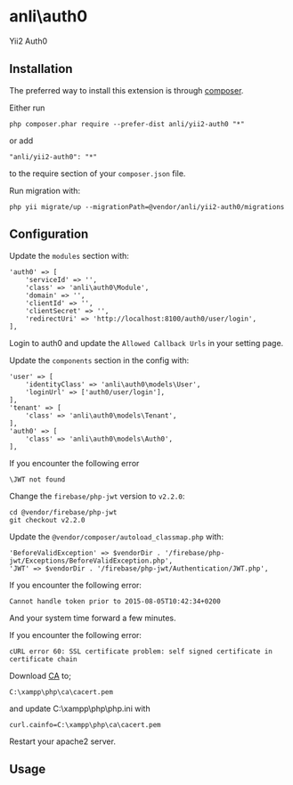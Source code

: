 anli\auth0
==========
Yii2 Auth0

Installation
------------

The preferred way to install this extension is through [composer](http://getcomposer.org/download/).

Either run

    php composer.phar require --prefer-dist anli/yii2-auth0 "*"

or add

    "anli/yii2-auth0": "*"

to the require section of your `composer.json` file.

Run migration with:

    php yii migrate/up --migrationPath=@vendor/anli/yii2-auth0/migrations

Configuration
-----

Update the `modules` section with:

    'auth0' => [
        'serviceId' => '',
        'class' => 'anli\auth0\Module',
        'domain' => '',
        'clientId' => '',
        'clientSecret' => '',
        'redirectUri' => 'http://localhost:8100/auth0/user/login',
    ],

Login to auth0 and update the `Allowed Callback Urls` in your setting page.

Update the `components` section in the config with:

    'user' => [
        'identityClass' => 'anli\auth0\models\User',
        'loginUrl' => ['auth0/user/login'],
    ],
    'tenant' => [
        'class' => 'anli\auth0\models\Tenant',
    ],
    'auth0' => [
        'class' => 'anli\auth0\models\Auth0',
    ],

If you encounter the following error

    \JWT not found

Change the `firebase/php-jwt` version to `v2.2.0`:

    cd @vendor/firebase/php-jwt
    git checkout v2.2.0

Update the `@vendor/composer/autoload_classmap.php` with:

    'BeforeValidException' => $vendorDir . '/firebase/php-jwt/Exceptions/BeforeValidException.php',
    'JWT' => $vendorDir . '/firebase/php-jwt/Authentication/JWT.php',

If you encounter the following error:

    Cannot handle token prior to 2015-08-05T10:42:34+0200

And your system time forward a few minutes.

If you encounter the following error:

    cURL error 60: SSL certificate problem: self signed certificate in certificate chain

Download [CA](http://curl.haxx.se/ca/cacert.pem) to;

    C:\xampp\php\ca\cacert.pem

and update C:\xampp\php\php.ini with

    curl.cainfo=C:\xampp\php\ca\cacert.pem

Restart your apache2 server.

Usage
-----
